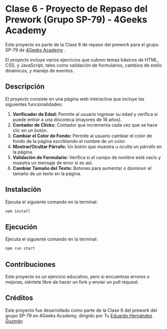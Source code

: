 # Clase 6 - Proyecto de Repaso del Prework (Grupo SP-79) - 4Geeks Academy

Este proyecto es parte de la Clase 6 de repaso del prework para el grupo SP-79 de  [4Geeks Academy](https://github.com/4GeeksAcademy) .

 El proyecto incluye varios ejercicios que cubren temas básicos de HTML, CSS, y JavaScript, tales como validación de formularios, cambios de estilo dinámicos, y manejo de eventos.

## Descripción

El proyecto consiste en una página web interactiva que incluye las siguientes funcionalidades:

1. **Verificador de Edad:** Permite al usuario ingresar su edad y verifica si puede entrar a una discoteca (mayores de 18 años).
2. **Contador de Clicks:** Contador que incrementa cada vez que se hace clic en un botón.
3. **Cambiar el Color de Fondo:** Permite al usuario cambiar el color de fondo de la página escribiendo el nombre de un color.
4. **Mostrar/Ocultar Párrafo:** Un botón que muestra u oculta un párrafo en la página.
5. **Validación de Formulario:** Verifica si el campo de nombre está vacío y muestra un mensaje de error si es así.
6. **Cambiar Tamaño del Texto:** Botones para aumentar o disminuir el tamaño de un texto en la página.

 ## Instalación
 Ejecuta el siguiente comando en la terminal:
 ```bash
npm install
```

 ## Ejecución
 Ejecuta el siguiente comando en la terminal:
 ```bash
npm run start
```

## Contribuciones
Este proyecto es un ejercicio educativo, pero si encuentras errores o mejoras, siéntete libre de hacer un fork y enviar un pull request.

## Créditos
Este proyecto fue desarrollado como parte de la Clase 6 del prework del grupo SP-79 en 4Geeks Academy, dirigido por Tu [Eduardo Hernández Guzmán](https://github.com/EduardoHernandezGuzman)

